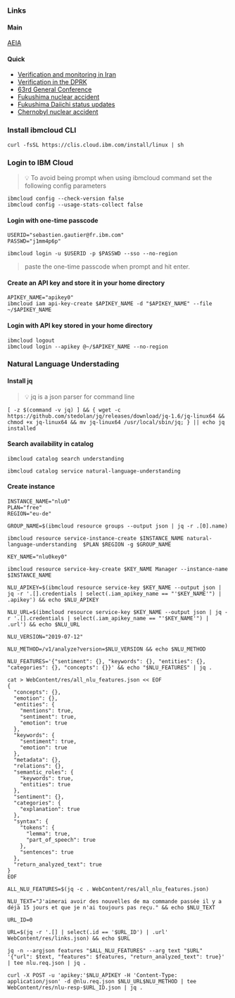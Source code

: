 ### Links

#### Main

[AEIA](https://www.iaea.org/)

#### Quick

- [Verification and monitoring in Iran](https://www.iaea.org/newscenter/focus/iran)
- [Verification in the DPRK](https://www.iaea.org/newscenter/focus/dprk)
- [63rd General Conference](https://www.iaea.org/about/policy/gc/gc63)
- [Fukushima nuclear accident](https://www.iaea.org/newscenter/focus/fukushima)
- [Fukushima Daiichi status updates](https://www.iaea.org/newscenter/focus/fukushima/status-update)
- [Chernobyl nuclear accident](https://www.iaea.org/newscenter/focus/chernobyl)


### Install ibmcloud CLI

	curl -fsSL https://clis.cloud.ibm.com/install/linux | sh

### Login to IBM Cloud

> :bulb: To avoid being prompt when using ibmcloud command set the following config parameters

```
ibmcloud config --check-version false
ibmcloud config --usage-stats-collect false
```

#### Login with one-time passcode

```
USERID="sebastien.gautier@fr.ibm.com"
PASSWD="j1mm4p6p"

ibmcloud login -u $USERID -p $PASSWD --sso --no-region
```

> paste the one-time passcode when prompt  and hit enter.

#### Create an API key and store it in your home  directory

```
APIKEY_NAME="apikey0"
ibmcloud iam api-key-create $APIKEY_NAME -d "$APIKEY_NAME" --file ~/$APIKEY_NAME
```

#### Login with API key stored in your home directory

```
ibmcloud logout
ibmcloud login --apikey @~/$APIKEY_NAME --no-region
```

### Natural Language Understading

#### Install jq 

> :bulb: jq is a json parser for command line

```
[ -z $(command -v jq) ] && { wget -c https://github.com/stedolan/jq/releases/download/jq-1.6/jq-linux64 && chmod +x jq-linux64 && mv jq-linux64 /usr/local/sbin/jq; } || echo jq installed
```

#### Search availability in catalog

```
ibmcloud catalog search understanding

ibmcloud catalog service natural-language-understanding
```

#### Create instance

```
INSTANCE_NAME="nlu0"
PLAN="free"
REGION="eu-de"

GROUP_NAME=$(ibmcloud resource groups --output json | jq -r .[0].name)

ibmcloud resource service-instance-create $INSTANCE_NAME natural-language-understanding  $PLAN $REGION -g $GROUP_NAME	

KEY_NAME="nlu0key0"

ibmcloud resource service-key-create $KEY_NAME Manager --instance-name $INSTANCE_NAME

NLU_APIKEY=$(ibmcloud resource service-key $KEY_NAME --output json | jq -r '.[].credentials | select(.iam_apikey_name == "'$KEY_NAME'") | .apikey') && echo $NLU_APIKEY

NLU_URL=$(ibmcloud resource service-key $KEY_NAME --output json | jq -r '.[].credentials | select(.iam_apikey_name == "'$KEY_NAME'") | .url') && echo $NLU_URL

NLU_VERSION="2019-07-12"

NLU_METHOD=/v1/analyze?version=$NLU_VERSION && echo $NLU_METHOD

NLU_FEATURES='{"sentiment": {}, "keywords": {}, "entities": {}, "categories": {}, "concepts": {}}' && echo "$NLU_FEATURES" | jq .

cat > WebContent/res/all_nlu_features.json << EOF
{
  "concepts": {},
  "emotion": {},
  "entities": {
    "mentions": true,
    "sentiment": true,
    "emotion": true
  },
  "keywords": {
    "sentiment": true,
    "emotion": true
  },
  "metadata": {},
  "relations": {},
  "semantic_roles": {
    "keywords": true,
    "entities": true
  },
  "sentiment": {},
  "categories": {
    "explanation": true
  },
  "syntax": {
    "tokens": {
      "lemma": true,
      "part_of_speech": true
    },
    "sentences": true
  },
  "return_analyzed_text": true
}
EOF

ALL_NLU_FEATURES=$(jq -c . WebContent/res/all_nlu_features.json)

NLU_TEXT="J'aimerai avoir des nouvelles de ma commande passée il y a déjà 15 jours et que je n'ai toujours pas reçu." && echo $NLU_TEXT

URL_ID=0

URL=$(jq -r '.[] | select(.id == '$URL_ID') | .url' WebContent/res/links.json) && echo $URL

jq -n --argjson features "$ALL_NLU_FEATURES" --arg text "$URL" '{"url": $text, "features": $features, "return_analyzed_text": true}' | tee nlu.req.json | jq .

curl -X POST -u 'apikey:'$NLU_APIKEY -H 'Content-Type: application/json' -d @nlu.req.json $NLU_URL$NLU_METHOD | tee WebContent/res/nlu-resp-$URL_ID.json | jq .
```

